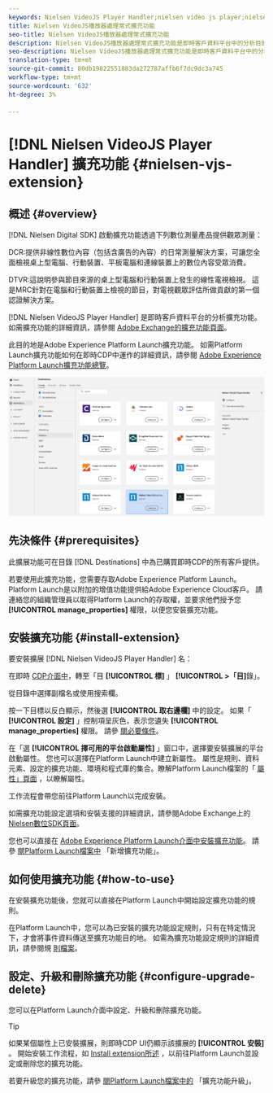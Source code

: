 ```yaml
---
keywords: Nielsen VideoJS Player Handler;nielsen video js player;nielsen videojs player;Nielsen;nielsen;Nielsen videojs player;Nielsen Digital SDK;nielsen digital sdk
title: Nielsen VideoJS播放器處理常式擴充功能
seo-title: Nielsen VideoJS播放器處理常式擴充功能
description: Nielsen VideoJS播放器處理常式擴充功能是即時客戶資料平台中的分析目的地。 如需擴充功能的詳細資訊，請參閱Adobe Exchange的擴充功能頁面。
seo-description: Nielsen VideoJS播放器處理常式擴充功能是即時客戶資料平台中的分析目的地。 如需擴充功能的詳細資訊，請參閱Adobe Exchange的擴充功能頁面。
translation-type: tm+mt
source-git-commit: 80db19822551883da272787affb6f7dc9dc3a745
workflow-type: tm+mt
source-wordcount: '632'
ht-degree: 3%

---
```



# [!DNL Nielsen VideoJS Player Handler] 擴充功能 {#nielsen-vjs-extension}

## 概述 {#overview}

[!DNL Nielsen Digital SDK] 啟動擴充功能透過下列數位測量產品提供觀眾測量：

DCR:提供非線性數位內容（包括含廣告的內容）的日常測量解決方案，可讓您全面檢視桌上型電腦、行動裝置、平板電腦和連線裝置上的數位內容受眾消費。

DTVR:這說明參與節目來源的桌上型電腦和行動裝置上發生的線性電視檢視。 這是MRC針對在電腦和行動裝置上檢視的節目，對電視觀眾評估所做貢獻的第一個認證解決方案。

[!DNL Nielsen VideoJS Player Handler] 是即時客戶資料平台的分析擴充功能。 如需擴充功能的詳細資訊，請參閱 [Adobe Exchange的擴充功能頁面](https://exchange.adobe.com/experiencecloud.details.101361.nielsen-digital-sdk-extension.html)。

此目的地是Adobe Experience Platform Launch擴充功能。 如需Platform Launch擴充功能如何在即時CDP中運作的詳細資訊，請參閱 [Adobe Experience Platform Launch擴充功能總覽](../launch-extensions/overview.md)。

![Nielsen VideoJS播放器處理常式擴充功能](../../assets/catalog/analytics/nielsen-videojs/catalog.png)

## 先決條件 {#prerequisites}

此擴展功能可在目錄 [!DNL Destinations] 中為已購買即時CDP的所有客戶提供。

若要使用此擴充功能，您需要存取Adobe Experience Platform Launch。 Platform Launch是以附加的增值功能提供給Adobe Experience Cloud客戶。 請連絡您的組織管理員以取得Platform Launch的存取權，並要求他們授予您 **[!UICONTROL manage_properties]** 權限，以便您安裝擴充功能。

## 安裝擴充功能 {#install-extension}

要安裝擴展 [!DNL Nielsen VideoJS Player Handler] 名：

在即時 [CDP介面中](http://platform.adobe.com/)，轉至「目 **[!UICONTROL 標]** 」 **[!UICONTROL >「目]**&#x200B;錄」。

從目錄中選擇副檔名或使用搜索欄。

按一下目標以反白顯示，然後選 **[!UICONTROL 取右邊欄]** 中的設定。 如果「 **[!UICONTROL 設定]** 」控制項呈灰色，表示您遺失 **[!UICONTROL manage_properties]** 權限。 請參 [閱必要條件](#prerequisites)。

在「選 **[!UICONTROL 擇可用的平台啟動屬性]** 」窗口中，選擇要安裝擴展的平台啟動屬性。 您也可以選擇在Platform Launch中建立新屬性。 屬性是規則、資料元素、設定的擴充功能、環境和程式庫的集合。瞭解Platform Launch檔案的「 [屬性」頁面](https://experienceleague.adobe.com/docs/launch/using/reference/admin/companies-and-properties.html#properties-page) ，以瞭解屬性。

工作流程會帶您前往Platform Launch以完成安裝。

如需擴充功能設定選項和安裝支援的詳細資訊，請參閱Adobe Exchange上的 [Nielsen數位SDK頁面](https://exchange.adobe.com/experiencecloud.details.101361.nielsen-digital-sdk-extension.html)。

您也可以直接在 [Adobe Experience Platform Launch介面中安裝擴充功能](https://launch.adobe.com/)。 請參 [閱Platform Launch檔案中](https://experienceleague.adobe.com/docs/launch/using/reference/manage-resources/extensions/overview.html?lang=en#add-a-new-extension) 「新增擴充功能」。

## 如何使用擴充功能 {#how-to-use}

在安裝擴充功能後，您就可以直接在Platform Launch中開始設定擴充功能的規則。

在Platform Launch中，您可以為已安裝的擴充功能設定規則，只有在特定情況下，才會將事件資料傳送至擴充功能目的地。 如需為擴充功能設定規則的詳細資訊，請參閱規 [則檔案](https://experienceleague.adobe.com/docs/launch/using/reference/manage-resources/rules.html)。

## 設定、升級和刪除擴充功能 {#configure-upgrade-delete}

您可以在Platform Launch介面中設定、升級和刪除擴充功能。

>[!TIP]
>
>如果某個屬性上已安裝擴展，則即時CDP UI仍顯示該擴展的 **[!UICONTROL 安裝]** 。 開始安裝工作流程，如 [Install extension所述](#install-extension) ，以前往Platform Launch並設定或刪除您的擴充功能。

若要升級您的擴充功能，請參 [閱Platform Launch檔案中的](https://experienceleague.adobe.com/docs/launch/using/reference/manage-resources/extensions/extension-upgrade.html) 「擴充功能升級」。